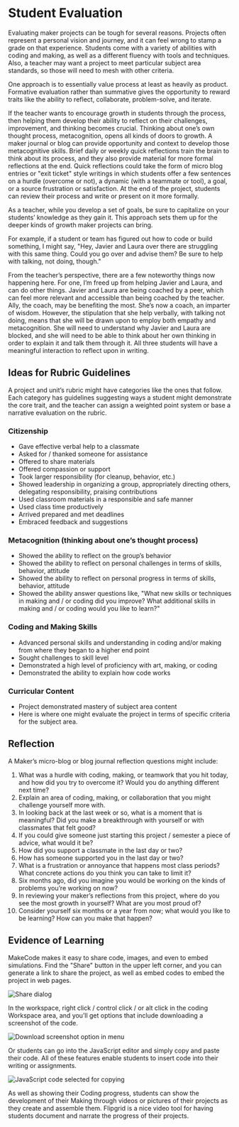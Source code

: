 # Student Evaluation 

Evaluating maker projects can be tough for several reasons. Projects often represent a personal vision and journey, and it can feel wrong to stamp a grade on that experience. Students come with a variety of abilities with coding and making, as well as a different fluency with tools and techniques. Also, a teacher may want a project to meet particular subject area standards, so those will need to mesh with other criteria. 

One approach is to essentially value process at least as heavily as product. Formative evaluation rather than summative gives the opportunity to reward traits like the ability to reflect, collaborate, problem-solve, and iterate. 

If the teacher wants to encourage growth in students through the process, then helping them develop their ability to reflect on their challenges, improvement, and thinking becomes crucial. Thinking about one’s own thought process, metacognition, opens all kinds of doors to growth. A maker journal or blog can provide opportunity and context to develop those metacognitive skills. Brief daily or weekly quick reflections train the brain to think about its process, and they also provide material for more formal reflections at the end. Quick reflections could take the form of micro blog entries or "exit ticket" style writings in which students offer a few sentences on a hurdle (overcome or not), a dynamic (with a teammate or tool), a goal, or a source frustration or satisfaction. At the end of the project, students can review their process and write or present on it more formally. 

As a teacher, while you develop a set of goals, be sure to capitalize on your students’ knowledge as they gain it. This approach sets them up for the deeper kinds of growth maker projects can bring. 

For example, if a student or team has figured out how to code or build something, I might say, "Hey, Javier and Laura over there are struggling with this same thing. Could you go over and advise them? Be sure to help with talking, not doing, though." 

From the teacher’s perspective, there are a few noteworthy things now happening here. For one, I’m freed up from helping Javier and Laura, and can do other things. Javier and Laura are being coached by a peer, which can feel more relevant and accessible than being coached by the teacher. Ally, the coach, may be benefiting the most. She’s now a coach, an imparter of wisdom. However, the stipulation that she help verbally, with talking not doing, means that she will be drawn upon to employ both empathy and metacognition. She will need to understand why Javier and Laura are blocked, and she will need to be able to think about her own thinking in order to explain it and talk them through it. All three students will have a meaningful interaction to reflect upon in writing. 

## Ideas for Rubric Guidelines

A project and unit’s rubric might have categories like the ones that follow. Each category has guidelines suggesting ways a student might demonstrate the core trait, and the teacher can assign a weighted point system or base a narrative evaluation on the rubric. 

### Citizenship

* Gave effective verbal help to a classmate 
* Asked for / thanked someone for assistance 
* Offered to share materials 
* Offered compassion or support 
* Took larger responsibility (for cleanup, behavior, etc.) 
* Showed leadership in organizing a group, appropriately directing others, delegating responsibility, praising contributions 
* Used classroom materials in a responsible and safe manner 
* Used class time productively 
* Arrived prepared and met deadlines 
* Embraced feedback and suggestions 

### Metacognition (thinking about one’s thought process)

* Showed the ability to reflect on the group’s behavior 
* Showed the ability to reflect on personal challenges in terms of skills, behavior, attitude 
* Showed the ability to reflect on personal progress in terms of skills, behavior, attitude 
* Showed the ability answer questions like, "What new skills or techniques in making and / or coding did you improve? What additional skills in making and / or coding would you like to learn?" 

### Coding and Making Skills

* Advanced personal skills and understanding in coding and/or making from where they began to a higher end point 
* Sought challenges to skill level
* Demonstrated a high level of proficiency with art, making, or coding
* Demonstrated the ability to explain how code works

### Curricular Content

* Project demonstrated mastery of subject area content 
* Here is where one might evaluate the project in terms of specific criteria for the subject area.

## Reflection

A Maker’s micro-blog or blog journal reflection questions might include:

1. What was a hurdle with coding, making, or teamwork that you hit today, and how did you try to overcome it? Would you do anything different next time?
2. Explain an area of coding, making, or collaboration that you might challenge yourself more with.
3. In looking back at the last week or so, what is a moment that is meaningful? Did you make a breakthrough with yourself or with classmates that felt good?
4. If you could give someone just starting this project / semester a piece of advice, what would it be?
5. How did you support a classmate in the last day or two?
6. How has someone supported you in the last day or two?
7. What is a frustration or annoyance that happens most class periods? What concrete actions do you think you can take to limit it?
8. Six months ago, did you imagine you would be working on the kinds of problems you’re working on now?
9. In reviewing your maker’s reflections from this project, where do you see the most growth in yourself? What are you most proud of?
10. Consider yourself six months or a year from now; what would you like to be learning? How can you make that happen?

## Evidence of Learning

MakeCode makes it easy to share code, images, and even to embed simulations. Find the "Share" button in the upper left corner, and you can generate a link to share the project, as well as embed codes to embed the project in web pages.

![Share dialog](/static/courses/maker/intro/share-dialog.png)

In the workspace, right click / control click / or alt click in the coding Workspace area, and you’ll get options that include downloading a screenshot of the code.

![Download screenshot option in menu](/static/courses/maker/intro/download-screenshot.png)

Or students can go into the JavaScript editor and simply copy and paste their code. All of these features enable students to insert code into their writing or assignments.

![JavaScript code selected for copying](/static/courses/maker/intro/javascript-copy-paste.png)

As well as showing their Coding progress, students can show the development of their Making through videos or pictures of their projects as they create and assemble them. Flipgrid is a nice video tool for having students document and narrate the progress of their projects.